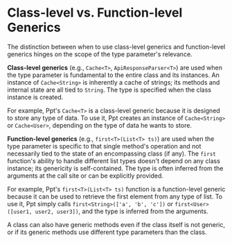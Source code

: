 # Class-level vs. Function-level Generics

The distinction between when to use class-level generics and function-level generics
hinges on the scope of the type parameter's relevance.

**Class-level generics** (e.g., `Cache<T>`, `ApiResponseParser<T>`) are used when the
type parameter is fundamental to the entire class and its instances. An instance
of `Cache<String>` is inherently a cache of strings; its methods and internal
state are all tied to `String`. The type is specified when the class instance is
created.

For example, Ppt's `Cache<T>` is a class-level generic because it is designed to
store any type of data. To use it, Ppt creates an instance of `Cache<String>` or
`Cache<User>`, depending on the type of data he wants to store.

**Function-level generics** (e.g., `first<T>(List<T> ts)`) are used when the type
parameter is specific to that single method's operation and not necessarily tied
to the state of an encompassing class (if any). The `first` function's ability to
handle different list types doesn't depend on any class instance; its genericity
is self-contained. The type is often inferred from the arguments at the call
site or can be explicitly provided.

For example, Ppt's `first<T>(List<T> ts)` function is a function-level generic
because it can be used to retrieve the first element from any type of list. To
use it, Ppt simply calls `first<String>(['a', 'b', 'c'])` or
`first<User>([user1, user2, user3])`, and the type is inferred from the
arguments.

A class can also have generic methods even if the class itself is not generic, or
if its generic methods use different type parameters than the class.
